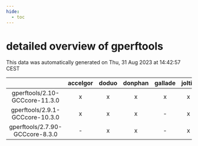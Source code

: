 ```yaml
---
hide:
  - toc
---
```


detailed overview of gperftools
===============================


This data was automatically generated on Thu, 31 Aug 2023 at 14:42:57 CEST  

| |accelgor|doduo|donphan|gallade|joltik|skitty|swalot|victini|
| :---: | :---: | :---: | :---: | :---: | :---: | :---: | :---: | :---: |
|gperftools/2.10-GCCcore-11.3.0|x|x|x|x|x|x|x|x|
|gperftools/2.9.1-GCCcore-10.3.0|x|x|x|-|x|x|x|x|
|gperftools/2.7.90-GCCcore-8.3.0|-|x|x|-|x|x|-|x|

